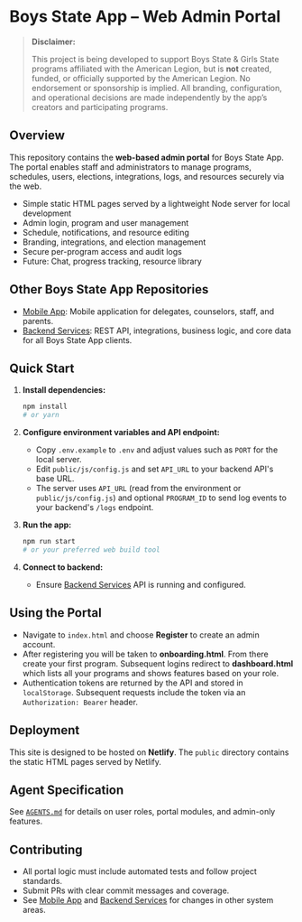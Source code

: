 # Boys State App – Web Admin Portal

> **Disclaimer:**
>
> This project is being developed to support Boys State & Girls State programs affiliated with the American Legion, but is **not** created, funded, or officially supported by the American Legion. No endorsement or sponsorship is implied. All branding, configuration, and operational decisions are made independently by the app’s creators and participating programs.

## Overview

This repository contains the **web-based admin portal** for Boys State App. The portal enables staff and administrators to manage programs, schedules, users, elections, integrations, logs, and resources securely via the web.

* Simple static HTML pages served by a lightweight Node server for local development
* Admin login, program and user management
* Schedule, notifications, and resource editing
* Branding, integrations, and election management
* Secure per-program access and audit logs
* Future: Chat, progress tracking, resource library

## Other Boys State App Repositories

* [Mobile App](https://github.com/yourorg/boysstate-mobile): Mobile application for delegates, counselors, staff, and parents.
* [Backend Services](https://github.com/yourorg/boysstate-backend): REST API, integrations, business logic, and core data for all Boys State App clients.

## Quick Start

1. **Install dependencies:**

   ```bash
   npm install
   # or yarn
   ```
2. **Configure environment variables and API endpoint:**

   * Copy `.env.example` to `.env` and adjust values such as `PORT` for the local server.
   * Edit `public/js/config.js` and set `API_URL` to your backend API's base URL.
   * The server uses `API_URL` (read from the environment or `public/js/config.js`) and optional `PROGRAM_ID`
     to send log events to your backend's `/logs` endpoint.
3. **Run the app:**

   ```bash
   npm run start
   # or your preferred web build tool
   ```
4. **Connect to backend:**

   * Ensure [Backend Services](https://github.com/yourorg/boysstate-backend) API is running and configured.

## Using the Portal

* Navigate to `index.html` and choose **Register** to create an admin account.
* After registering you will be taken to **onboarding.html**. From there create your first program. Subsequent logins redirect to **dashboard.html** which lists all your programs and shows features based on your role.
* Authentication tokens are returned by the API and stored in `localStorage`. Subsequent requests include the token via an `Authorization: Bearer` header.

## Deployment

This site is designed to be hosted on **Netlify**. The `public` directory contains
the static HTML pages served by Netlify. 

## Agent Specification

See [`AGENTS.md`](./AGENTS.md) for details on user roles, portal modules, and admin-only features.

## Contributing

* All portal logic must include automated tests and follow project standards.
* Submit PRs with clear commit messages and coverage.
* See [Mobile App](https://github.com/yourorg/boysstate-mobile) and [Backend Services](https://github.com/yourorg/boysstate-backend) for changes in other system areas.

